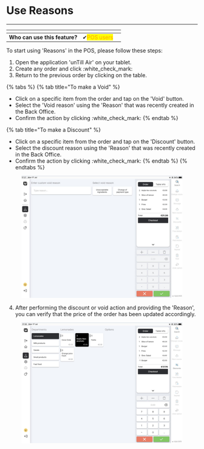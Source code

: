 # Use Reasons

***

<table data-card-size="large" data-view="cards" data-full-width="false"><thead><tr><th></th><th></th><th></th></tr></thead><tbody><tr><td><strong>Who can use this feature?</strong></td><td><span data-gb-custom-inline data-tag="emoji" data-code="2714">✔</span><mark style="color:orange;">POS users</mark></td><td></td></tr></tbody></table>

To start using 'Reasons' in the POS, please follow these steps:

1. Open the application 'unTill Air' on your tablet.
2. Create any order and click :white\_check\_mark:
3. Return to the previous order by clicking on the table.

{% tabs %}
{% tab title="To make a Void" %}
* Click on a specific item from the order and tap on the 'Void' button.
* Select the 'Void reason' using the 'Reason' that was recently created in the Back Office.
* Confirm the action by clicking :white\_check\_mark:
{% endtab %}

{% tab title="To make a Discount" %}
* Click on a specific item from the order and tap on the 'Discount' button.
* Select the discount reason using the 'Reason' that was recently created in the Back Office.
* Confirm the action by clicking :white\_check\_mark:
{% endtab %}
{% endtabs %}

<figure><img src="../../.gitbook/assets/reason2.jpg" alt=""><figcaption></figcaption></figure>

4. After performing the discount or void action and providing the 'Reason', you can verify that the price of the order has been updated accordingly.

<figure><img src="../../.gitbook/assets/reason3.jpg" alt=""><figcaption></figcaption></figure>
